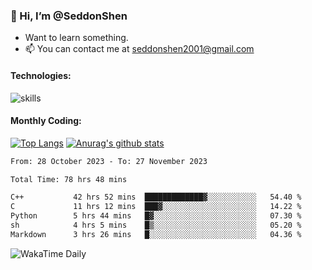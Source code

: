 ### 👋 Hi, I’m @SeddonShen
- Want to learn something.
- 📫 You can contact me at seddonshen2001@gmail.com

#### Technologies:

![skills](https://skillicons.dev/icons?i=scala,js,html,css,bootstrap,jquery,c,cpp,cloudflare,django,docker,flask,git,github,githubactions,linux,latex,mysql,nodejs,ps,php,pr,py,raspberrypi,redis,unreal,v,vscode,vue,bash)

#### Monthly Coding:
[![Top Langs](https://github-readme-stats.vercel.app/api/top-langs?username=seddonshen&show_icons=true&locale=en&layout=compact&hide=html&langs_count=8)](https://github.com/SeddonShen/)
[![Anurag's github stats](https://github-readme-stats.vercel.app/api?username=SeddonShen&count_private=true&show_icons=true)](https://github.com/anuraghazra/github-readme-stats)
<!--START_SECTION:waka-->

```txt
From: 28 October 2023 - To: 27 November 2023

Total Time: 78 hrs 48 mins

C++           42 hrs 52 mins  █████████████▓░░░░░░░░░░░   54.40 %
C             11 hrs 12 mins  ███▓░░░░░░░░░░░░░░░░░░░░░   14.22 %
Python        5 hrs 44 mins   █▓░░░░░░░░░░░░░░░░░░░░░░░   07.30 %
sh            4 hrs 5 mins    █▒░░░░░░░░░░░░░░░░░░░░░░░   05.20 %
Markdown      3 hrs 26 mins   █░░░░░░░░░░░░░░░░░░░░░░░░   04.36 %
```

<!--END_SECTION:waka-->

![WakaTime Daily](https://wakatime.com/share/@seddon2001/61a7e342-5f12-4fea-bf92-1fac161e97d6.svg)
<!---
SeddonShen/SeddonShen is a ✨ special ✨ repository because its `README.md` (this file) appears on your GitHub profile.
You can click the Preview link to take a look at your changes.
--->
